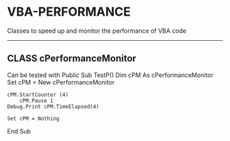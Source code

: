 # VBA-PERFORMANCE
 Classes to speed up and monitor the performance of VBA code

--------------------------
CLASS cPerformanceMonitor
--------------------------
Can be tested with
Public Sub TestP()
    Dim cPM As cPerformanceMonitor
    Set cPM = New cPerformanceMonitor
    
    cPM.StartCounter (4)
        cPM.Pause 1
    Debug.Print cPM.TimeElapsed(4)
    
    Set cPM = Nothing
End Sub
